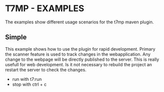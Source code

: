 T7MP - EXAMPLES
===============

The examples show different usage scenarios for the t7mp maven plugin.


## Simple ##

This example shows how to use the plugin for rapid development. Primary the scanner feature is used to track changes
in the webapplication. Any change to the webpage will be directly published to the server. This is really usefull
for web development. Is it not necessary to rebuild the project an restart the server to check the changes.

* run with t7:run
* stop with ctrl + c 